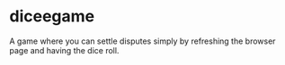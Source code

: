 # diceegame
A game where you can settle disputes simply by refreshing the browser page and having the dice roll.
